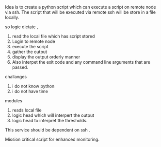 Idea is to create a python script which can execute a script on remote node via ssh.
The script that will be executed via remote ssh will be store in a file locally.

so logic dictate ,
1. read the local file which has script stored
2. Login to remote node
3. execute the script
4. gather the output
5. display the output orderly manner 
6. Also interpet the exit code and any command line arguments that are passed. 


challanges 
1. i do not know python
2. i do not have time



modules
1. reads local file
2. logic head which will interpert the output
3. logic head to interpret the thresholds.


This service should be dependent on ssh . 

Mission critical script for enhanced monitoring. 
